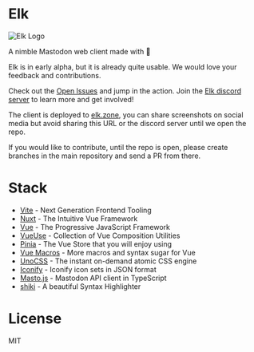 # Elk

![Elk Logo](https://elk.zone/logo.svg)

A nimble Mastodon web client made with 💛

Elk is in early alpha, but it is already quite usable. We would love your feedback and contributions.

Check out the [Open Issues](https://github.com/elk-zone/elk/issues) and jump in the action. Join the [Elk discord server](https://discord.gg/vAZSDU9J) to learn more and get involved!

The client is deployed to [elk.zone](https://elk.zone), you can share screenshots on social media but avoid sharing this URL or the discord server until we open the repo.

If you would like to contribute, until the repo is open, please create branches in the main repository and send a PR from there.

# Stack

- [Vite](https://vitejs.dev/) - Next Generation Frontend Tooling
- [Nuxt](https://nuxtjs.org/) - The Intuitive Vue Framework
- [Vue](https://vuejs.org/) - The Progressive JavaScript Framework
- [VueUse](https://vueuse.org/) - Collection of Vue Composition Utilities
- [Pinia](https://pinia.vuejs.org/) - The Vue Store that you will enjoy using
- [Vue Macros](https://vue-macros.sxzz.moe/) - More macros and syntax sugar for Vue
- [UnoCSS](https://uno.antfu.me/) - The instant on-demand atomic CSS engine
- [Iconify](https://github.com/iconify/icon-sets#iconify-icon-sets-in-json-format) - Iconify icon sets in JSON format
- [Masto.js](https://neet.github.io/masto.js) - Mastodon API client in TypeScript
- [shiki](https://shiki.matsu.io/) - A beautiful Syntax Highlighter

# License

MIT
